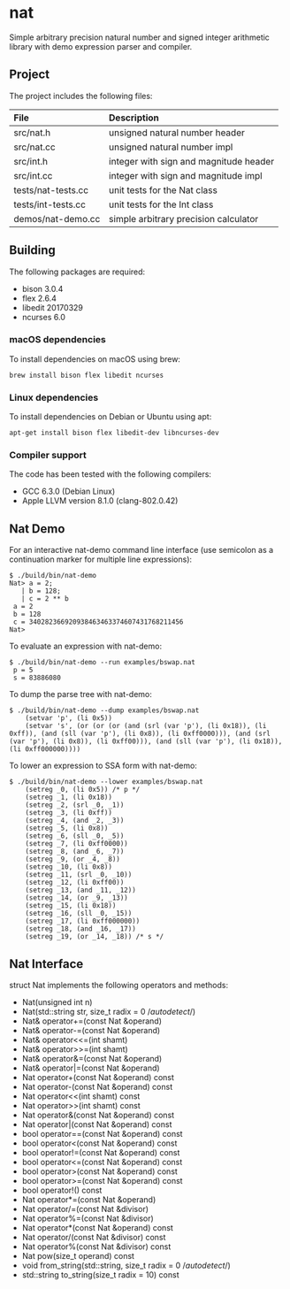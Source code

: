 # nat

Simple arbitrary precision natural number and signed integer arithmetic library
with demo expression parser and compiler.

## Project

The project includes the following files:

File                   | Description
:---                   | :---
src/nat.h              | unsigned natural number header
src/nat.cc             | unsigned natural number impl
src/int.h              | integer with sign and magnitude header
src/int.cc             | integer with sign and magnitude impl
tests/nat-tests.cc     | unit tests for the Nat class
tests/int-tests.cc     | unit tests for the Int class
demos/nat-demo.cc      | simple arbitrary precision calculator


## Building

The following packages are required:

- bison 3.0.4
- flex 2.6.4
- libedit 20170329
- ncurses 6.0

### macOS dependencies

To install dependencies on macOS using brew:

`brew install bison flex libedit ncurses`

### Linux dependencies

To install dependencies on Debian or Ubuntu using apt:

`apt-get install bison flex libedit-dev libncurses-dev`

### Compiler support

The code has been tested with the following compilers:

- GCC 6.3.0 (Debian Linux)
- Apple LLVM version 8.1.0 (clang-802.0.42)


## Nat Demo

For an interactive nat-demo command line interface (use semicolon
as a continuation marker for multiple line expressions):

```
$ ./build/bin/nat-demo 
Nat> a = 2;
   | b = 128;
   | c = 2 ** b
 a = 2
 b = 128
 c = 340282366920938463463374607431768211456
Nat> 
```

To evaluate an expression with nat-demo:

```
$ ./build/bin/nat-demo --run examples/bswap.nat
 p = 5
 s = 83886080
```

To dump the parse tree with nat-demo:

```
$ ./build/bin/nat-demo --dump examples/bswap.nat
	(setvar 'p', (li 0x5))
	(setvar 's', (or (or (or (and (srl (var 'p'), (li 0x18)), (li 0xff)), (and (sll (var 'p'), (li 0x8)), (li 0xff0000))), (and (srl (var 'p'), (li 0x8)), (li 0xff00))), (and (sll (var 'p'), (li 0x18)), (li 0xff000000))))
```

To lower an expression to SSA form with nat-demo:

```
$ ./build/bin/nat-demo --lower examples/bswap.nat
	(setreg _0, (li 0x5)) /* p */
	(setreg _1, (li 0x18))
	(setreg _2, (srl _0, _1))
	(setreg _3, (li 0xff))
	(setreg _4, (and _2, _3))
	(setreg _5, (li 0x8))
	(setreg _6, (sll _0, _5))
	(setreg _7, (li 0xff0000))
	(setreg _8, (and _6, _7))
	(setreg _9, (or _4, _8))
	(setreg _10, (li 0x8))
	(setreg _11, (srl _0, _10))
	(setreg _12, (li 0xff00))
	(setreg _13, (and _11, _12))
	(setreg _14, (or _9, _13))
	(setreg _15, (li 0x18))
	(setreg _16, (sll _0, _15))
	(setreg _17, (li 0xff000000))
	(setreg _18, (and _16, _17))
	(setreg _19, (or _14, _18)) /* s */
```


## Nat Interface

struct Nat implements the following operators and methods:

- Nat(unsigned int n)
- Nat(std::string str, size_t radix = 0 /*autodetect*/)
- Nat& operator+=(const Nat &operand)
- Nat& operator-=(const Nat &operand)
- Nat& operator<<=(int shamt)
- Nat& operator>>=(int shamt)
- Nat& operator&=(const Nat &operand)
- Nat& operator|=(const Nat &operand)
- Nat operator+(const Nat &operand) const
- Nat operator-(const Nat &operand) const
- Nat operator<<(int shamt) const
- Nat operator>>(int shamt) const
- Nat operator&(const Nat &operand) const
- Nat operator|(const Nat &operand) const
- bool operator==(const Nat &operand) const
- bool operator<(const Nat &operand) const
- bool operator!=(const Nat &operand) const
- bool operator<=(const Nat &operand) const
- bool operator>(const Nat &operand) const
- bool operator>=(const Nat &operand) const
- bool operator!() const
- Nat operator*=(const Nat &operand) 
- Nat operator/=(const Nat &divisor)
- Nat operator%=(const Nat &divisor)
- Nat operator*(const Nat &operand) const
- Nat operator/(const Nat &divisor) const
- Nat operator%(const Nat &divisor) const
- Nat pow(size_t operand) const
- void from_string(std::string, size_t radix = 0 /*autodetect*/)
- std::string to_string(size_t radix = 10) const
